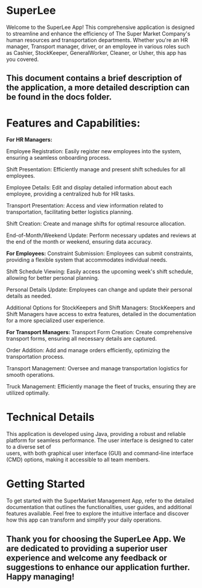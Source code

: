# SuperLee
Welcome to the SuperLee App! This comprehensive application is designed to streamline and enhance the efficiency of The Super Market Company's human resources and transportation departments. Whether you're an HR manager, Transport manager, driver, or an employee in various roles such as Cashier, StockKeeper, GeneralWorker, Cleaner, or Usher, this app has you covered.
## This document contains a brief description of the application, a more detailed description can be found in the docs folder.

# Features and Capabilities:

**For HR Managers:**

  Employee Registration:
  Easily register new employees into the system, ensuring a seamless onboarding process.

  Shift Presentation:
  Efficiently manage and present shift schedules for all employees.
  
  Employee Details:
  Edit and display detailed information about each employee, providing a centralized hub for HR tasks.
  
  Transport Presentation:
  Access and view information related to transportation, facilitating better logistics planning.
  
  Shift Creation:
  Create and manage shifts for optimal resource allocation.
  
  End-of-Month/Weekend Update:
  Perform necessary updates and reviews at the end of the month or weekend, ensuring data accuracy.

**For Employees:**
  Constraint Submission:
  Employees can submit constraints, providing a flexible system that accommodates individual needs.
  
  Shift Schedule Viewing:
  Easily access the upcoming week's shift schedule, allowing for better personal planning.
  
  Personal Details Update:
  Employees can change and update their personal details as needed.
  
  Additional Options for StockKeepers and Shift Managers:
  StockKeepers and Shift Managers have access to extra features, detailed in the documentation for a more specialized user experience.

**For Transport Managers:**
  Transport Form Creation:
  Create comprehensive transport forms, ensuring all necessary details are captured.
  
  Order Addition:
  Add and manage orders efficiently, optimizing the transportation process.
  
  Transport Management:
  Oversee and manage transportation logistics for smooth operations.
  
  Truck Management:
  Efficiently manage the fleet of trucks, ensuring they are utilized optimally.

# Technical Details
  This application is developed using Java, providing a robust and reliable platform for seamless performance. The user interface is designed to cater to a diverse set of   
  users, with both graphical user interface (GUI) and command-line interface (CMD) options, making it accessible to all team members.

# Getting Started
  To get started with the SuperMarket Management App, refer to the detailed documentation that outlines the functionalities, user guides, and additional features available. 
  Feel free to explore the intuitive interface and discover how this app can transform and simplify your daily operations.

## Thank you for choosing the SuperLee App. We are dedicated to providing a superior user experience and welcome any feedback or suggestions to enhance our application further. Happy managing!



